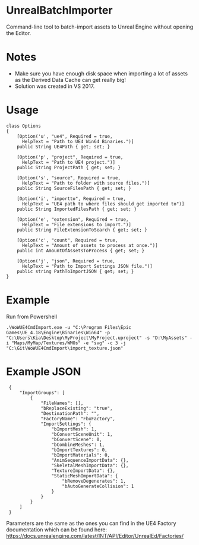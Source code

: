 # UnrealBatchImporter
Command-line tool to batch-import assets to Unreal Engine without opening the Editor.

# Notes

* Make sure you have enough disk space when importing a lot of assets as the Derived Data Cache can get really big!
* Solution was created in VS 2017.

# Usage

```
class Options
{
    [Option('u', "ue4", Required = true,
      HelpText = "Path to UE4 Win64 Binaries.")]
    public String UE4Path { get; set; }

    [Option('p', "project", Required = true,
      HelpText = "Path to UE4 project.")]
    public String ProjectPath { get; set; }

    [Option('s', "source", Required = true,
      HelpText = "Path to folder with source files.")]
    public String SourceFilesPath { get; set; }

    [Option('i', "importto", Required = true,
      HelpText = "UE4 path to where files should get imported to")]
    public String ImportedFilesPath { get; set; }

    [Option('e', "extension", Required = true,
      HelpText = "File extensions to import.")]
    public String FileExtensionToSearch { get; set; }        

    [Option('c', "count", Required = true,
      HelpText = "Amount of assets to process at once.")]
    public int AmountOfAssetsToProcess { get; set; }

    [Option('j', "json", Required = true,
      HelpText = "Path to Import Settings JSON file.")]
    public string PathToImportJSON { get; set; }
}
```

# Example

Run from Powershell

```
.\WoWUE4CmdImport.exe -u "C:\Program Files\Epic Games\UE_4.18\Engine\Binaries\Win64" -p "C:\Users\Kia\Desktop\MyProject\MyProject.uproject" -s "D:\MyAssets" -i "Maps/MyMap/Textures/WMOs" -e "svg" -c 3 -j "C:\Git\WoWUE4CmdImport\import_texture.json"
```

# Example JSON
```
 {
     "ImportGroups": [
         {
             "FileNames": [],
             "bReplaceExisting": "true", 
             "DestinationPath": "", 
             "FactoryName": "FbxFactory", 
             "ImportSettings": {
                 "bImportMesh": 1, 
                 "bConvertSceneUnit": 1, 
                 "bConvertScene": 0,
                 "bCombineMeshes": 1, 
                 "bImportTextures": 0, 
                 "bImportMaterials": 0, 
                 "AnimSequenceImportData": {}, 
                 "SkeletalMeshImportData": {},
                 "TextureImportData": {}, 
                 "StaticMeshImportData": {
                     "bRemoveDegenerates": 1, 
                     "bAutoGenerateCollision": 1
                 }
             }
         }
     ]
 }
 ```
 
 Parameters are the same as the ones you can find in the UE4 Factory documentation which can be found here: https://docs.unrealengine.com/latest/INT/API/Editor/UnrealEd/Factories/

